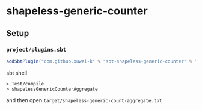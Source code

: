 # shapeless-generic-counter

## Setup

### `project/plugins.sbt`

```scala
addSbtPlugin("com.github.xuwei-k" % "sbt-shapeless-generic-counter" % "version")
```


sbt shell

```
> Test/compile
> shapelessGenericCounterAggregate
```

and then open `target/shapeless-generic-count-aggregate.txt`